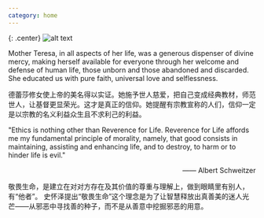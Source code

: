 ```yaml
---
category: home
---
```


{: .center}
![alt text](../images/teresa.jpg)

Mother Teresa, in all aspects of her life, was a generous dispenser of divine mercy, making herself available for everyone through her welcome and defense of human life, those unborn and those abandoned and discarded. She educated us with pure faith, universal love and selflessness.

德蕾莎修女使上帝的美名得以实证。她施予世人慈爱，把自己变成经典教材，师范世人，让基督更显荣光。这才是真正的信仰。她提醒有宗教宣称的人们，信仰一定是以宗教的名义利益众生且不求利己的利益。

"Ethics is nothing other than Reverence for Life. Reverence for Life affords me my fundamental principle of morality, namely, that good consists in maintaining, assisting and enhancing life, and to destroy, to harm or to hinder life is evil."
<p style="text-align:right">—— Albert Schweitzer</p>


敬畏生命，是建立在对对方存在及其价值的尊重与理解上，做到眼睛里有别人，有“他者”。
史怀泽提出“敬畏生命”这个理念是为了让智慧释放出真善美的迷人光芒——从邪恶中寻找善的种子，而不是从善意中挖掘邪恶的用意。